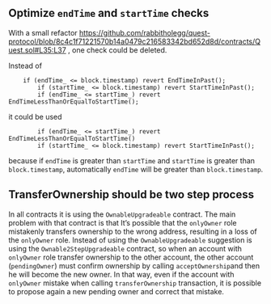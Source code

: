 ## Optimize `endTime` and `startTime` checks 

With a small refactor https://github.com/rabbitholegg/quest-protocol/blob/8c4c1f71221570b14a0479c216583342bd652d8d/contracts/Quest.sol#L35:L37 , one check could be deleted.

Instead of 
```
	if (endTime_ <= block.timestamp) revert EndTimeInPast();
        if (startTime_ <= block.timestamp) revert StartTimeInPast();
        if (endTime_ <= startTime_) revert EndTimeLessThanOrEqualToStartTime();
```
it could be used
```
        if (endTime_ <= startTime_) revert EndTimeLessThanOrEqualToStartTime()
        if (startTime_ <= block.timestamp) revert StartTimeInPast();
``` 
because if `endTime` is greater than `startTime` and `startTime` is greater than `block.timestamp`, automatically `endTime` will be greater than `block.timestamp`.



## TransferOwnership should be two step process

In all contracts it is using the `OwnableUpgradeable` contract. The main problem with that contract is that It’s possible that the `onlyOwner` role mistakenly transfers ownership to the wrong address, resulting in a loss of the `onlyOwner` role. Instead of using the `OwnableUpgradeable` suggestion is using the `Ownable2StepUpgradeable` contract, so when an account with `onlyOwner` role transfer ownership to the other account, the other account (`pendingOwner`) must confirm ownership by calling `acceptOwnership`and then he will become the new owner. In that way, even if the account with `onlyOwner` mistake when calling `transferOwnership` transaction, it is possible to propose again a new pending owner and correct that mistake.